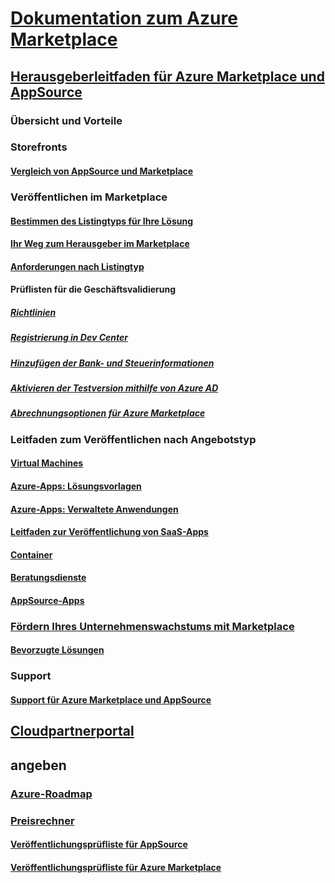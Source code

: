 # [Dokumentation zum Azure Marketplace](index.md)  

## [Herausgeberleitfaden für Azure Marketplace und AppSource](./marketplace-publishers-guide.md)  
### Übersicht und Vorteile  
### Storefronts  
#### [Vergleich von AppSource und Marketplace](./comparing-appsource-azure-marketplace.md)  

### Veröffentlichen im Marketplace  
#### [Bestimmen des Listingtyps für Ihre Lösung](./determine-your-listing-type.md)  
#### [Ihr Weg zum Herausgeber im Marketplace](./become-publisher.md)  
#### [Anforderungen nach Listingtyp](./listing-type-requirements.md) 
#### Prüflisten für die Geschäftsvalidierung  
##### [Richtlinien](./guidelines.md)  
##### [Registrierung in Dev Center](./register-dev-center.md)  
##### [Hinzufügen der Bank- und Steuerinformationen](./add-bank-tax-info.md)  
##### [Aktivieren der Testversion mithilfe von Azure AD](./enable-trial-using-azure-ad.md)  
##### [Abrechnungsoptionen für Azure Marketplace](./billing-options-azure-marketplace.md)  

### Leitfaden zum Veröffentlichen nach Angebotstyp 
#### [Virtual Machines](./marketplace-virtual-machines.md)
#### [Azure-Apps: Lösungsvorlagen](./marketplace-solution-templates.md)
#### [Azure-Apps: Verwaltete Anwendungen](./marketplace-managed-apps.md)
#### [Leitfaden zur Veröffentlichung von SaaS-Apps](./marketplace-saas-applications-technical-publishing-guide.md) 
#### [Container](./marketplace-containers.md)
#### [Beratungsdienste](./consulting-services.md)  
#### [AppSource-Apps](./appsource-offer-publishing-guide.md)

### [Fördern Ihres Unternehmenswachstums mit Marketplace](./grow-your-business-with-azure-marketplace.md)  
#### [Bevorzugte Lösungen](./preferred-solutions.md) 

### Support  
#### [Support für Azure Marketplace und AppSource](./support-azure-marketplace.md)  

## [Cloudpartnerportal](./cloud-partner-portal/cloud-partner-portal-what-is-the-cloud-partner-portal.md)  

## angeben  
### [Azure-Roadmap](https://azure.microsoft.com/roadmap/)  
### [Preisrechner](https://azure.microsoft.com/pricing/calculator/)  


#### [Veröffentlichungsprüfliste für AppSource](./publishing-checklist-appsource.md)  
#### [Veröffentlichungsprüfliste für Azure Marketplace](./publishing-checklist-azure-marketplace.md)  
